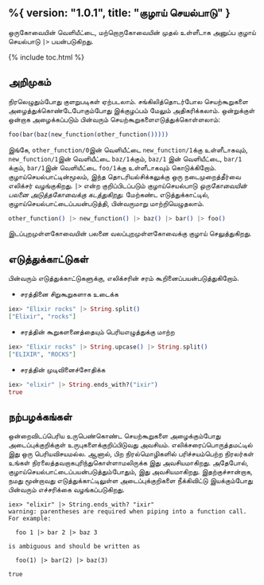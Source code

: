 %{
  version: "1.0.1",
  title: "குழாய் செயல்பாடு"
}
---

ஒருகோவையின் வெளியீட்டை, மற்றொருகோவையின் முதல் உள்ளீடாக அனுப்ப குழாய் செயல்பாடு `|>` பயன்படுகிறது.

{% include toc.html %}

## அறிமுகம்

நிரலெழுதும்போது குளறுபடிகள் ஏற்படலாம். சங்கிலித்தொடர்போல செயற்கூறுகளை அழைத்துக்கொண்டேபோகும்போது இக்குழப்பம் மேலும் அதிகரிக்கலாம். ஒன்றுக்குள் ஒன்றாக அழைக்கப்படும் பின்வரும் செயற்கூறுகளைஎடுத்துக்கொள்ளலாம்:

```elixir
foo(bar(baz(new_function(other_function()))))
```

இங்கே, `other_function/0`இன் வெளியீட்டை `new_function/1`க்கு உள்ளீடாகவும், `new_function/1`இன் வெளியீட்டை `baz/1`க்கும், `baz/1` இன் வெளியீட்டை, `bar/1` க்கும், `bar/1`இன் வெளியீட்டை `foo/1`க்கு உள்ளீடாகவும் கொடுக்கிறோம். குழாய்செயல்பாட்டின்மூலம், இந்த தொடரியல்சிக்கலுக்கு ஒரு நடைமுறைத்தீர்வை எலிக்சர் வழங்குகிறது. `|>` என்ற குறிப்பிடப்படும் குழாய்செயல்பாடு *ஒருகோவையின் பலனை அடுத்தகோவைக்கு கடத்துகிறது*. மேற்கண்ட எடுத்துக்காட்டில், குழாய்செயல்பாட்டைப்பயன்படுத்தி, பின்வருமாறு மாற்றியெழுதலாம்.

```elixir
other_function() |> new_function() |> baz() |> bar() |> foo()
```

இடப்புறமுள்ளகோவையின் பலனை வலப்புறமுள்ளகோவைக்கு குழாய் செலுத்துகிறது.

## எடுத்துக்காட்டுகள்

பின்வரும் எடுத்துக்காட்டுகளுக்கு, எலிக்சரின் சரம் கூறினைப்பயன்படுத்துகிறோம்.

- சரத்தினை சிறுகூறுகளாக உடைக்க

```elixir
iex> "Elixir rocks" |> String.split()
["Elixir", "rocks"]
```

- சரத்தின் கூறுகளனைத்தையும் பெரியஎழுத்துக்கு மாற்ற

```elixir
iex> "Elixir rocks" |> String.upcase() |> String.split()
["ELIXIR", "ROCKS"]
```

- சரத்தின் முடிவினைச்சோதிக்க

```elixir
iex> "elixir" |> String.ends_with?("ixir")
true
```

## நற்பழக்கங்கள்

ஒன்றைவிடப்பெரிய உருபெண்கொண்ட செயற்கூறுகளை அழைக்கும்போது அடைப்புக்குறிக்குள் உருபுகளைக்குறிப்பிடுவது அவசியம். எலிக்சரைப்பொருத்தமட்டில் இது ஒரு பெரியவிசயமல்ல. ஆனால், பிற நிரல்மொழிகளில் பரிச்சயம்பெற்ற நிரலர்கள் உங்கள் நிரலைத்தவறாகபுரிந்துகொள்ளாமலிருக்க இது அவசியமாகிறது. அதேபோல், குழாய்செயல்பாட்டைப்பயன்படுத்தும்போதும், இது அவசியமாகிறது. இதற்குச்சான்றாக, நமது மூன்றாவது எடுத்துக்காட்டிலுள்ள அடைப்புக்குறிகளை நீக்கிவிட்டு இயக்கும்போது பின்வரும் எச்சரிக்கை வழங்கப்படுகிறது.

```shell
iex> "elixir" |> String.ends_with? "ixir"
warning: parentheses are required when piping into a function call. For example:

  foo 1 |> bar 2 |> baz 3

is ambiguous and should be written as

  foo(1) |> bar(2) |> baz(3)

true
```
